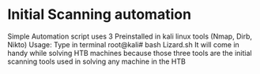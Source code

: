 # Initial Scanning automation

Simple Automation script uses 3 Preinstalled in kali linux tools (Nmap, Dirb, Nikto)
Usage: 
Type in terminal root@kali# bash Lizard.sh
It will come in handy while solving HTB machines because those three tools are the initial scanning tools used in solving any machine in  the HTB

